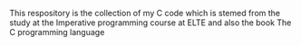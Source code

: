 This respository is the collection of my C code which is stemed from the study at the Imperative programming course at ELTE
and also the book The C programming language
